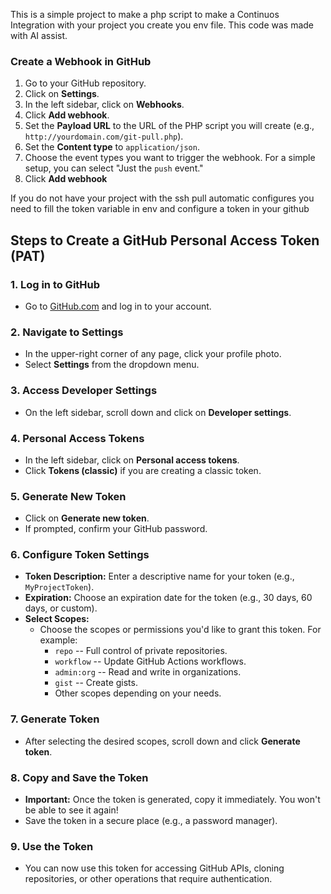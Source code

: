 This is a simple project to make a php script to make a Continuos Integration with your project
you create you env file. This code was made with AI assist.


### Create a Webhook in GitHub

1.  Go to your GitHub repository.
2.  Click on **Settings**.
3.  In the left sidebar, click on **Webhooks**.
4.  Click **Add webhook**.
5.  Set the **Payload URL** to the URL of the PHP script you will create (e.g., `http://yourdomain.com/git-pull.php`).
6.  Set the **Content type** to `application/json`.
7.  Choose the event types you want to trigger the webhook. For a simple setup, you can select "Just the `push` event."
8.  Click **Add webhook**


If you do not have your project with the ssh pull automatic configures you need to fill the token variable in env and configure a token in your github

Steps to Create a GitHub Personal Access Token (PAT)
----------------------------------------------------

### 1\. **Log in to GitHub**

-   Go to [GitHub.com](https://github.com/) and log in to your account.

### 2\. **Navigate to Settings**

-   In the upper-right corner of any page, click your profile photo.
-   Select **Settings** from the dropdown menu.

### 3\. **Access Developer Settings**

-   On the left sidebar, scroll down and click on **Developer settings**.

### 4\. **Personal Access Tokens**

-   In the left sidebar, click on **Personal access tokens**.
-   Click **Tokens (classic)** if you are creating a classic token.

### 5\. **Generate New Token**

-   Click on **Generate new token**.
-   If prompted, confirm your GitHub password.

### 6\. **Configure Token Settings**

-   **Token Description:** Enter a descriptive name for your token (e.g., `MyProjectToken`).
-   **Expiration:** Choose an expiration date for the token (e.g., 30 days, 60 days, or custom).
-   **Select Scopes:**
    -   Choose the scopes or permissions you'd like to grant this token. For example:
        -   `repo` -- Full control of private repositories.
        -   `workflow` -- Update GitHub Actions workflows.
        -   `admin:org` -- Read and write in organizations.
        -   `gist` -- Create gists.
        -   Other scopes depending on your needs.

### 7\. **Generate Token**

-   After selecting the desired scopes, scroll down and click **Generate token**.

### 8\. **Copy and Save the Token**

-   **Important:** Once the token is generated, copy it immediately. You won't be able to see it again!
-   Save the token in a secure place (e.g., a password manager).

### 9\. **Use the Token**

-   You can now use this token for accessing GitHub APIs, cloning repositories, or other operations that require authentication.